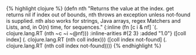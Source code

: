 {% highlight clojure %}
(defn nth
  "Returns the value at the index. get returns nil if index out of
  bounds, nth throws an exception unless not-found is supplied.  nth
  also works for strings, Java arrays, regex Matchers and Lists, and,
  in O(n) time, for sequences."
  {:inline (fn  [c i & nf] `(. clojure.lang.RT (nth ~c ~i ~@nf)))
   :inline-arities #{2 3}
   :added "1.0"}
  ([coll index] (. clojure.lang.RT (nth coll index)))
  ([coll index not-found] (. clojure.lang.RT (nth coll index not-found))))
{% endhighlight %}
